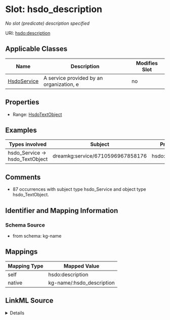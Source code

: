 

# Slot: hsdo_description


_No slot (predicate) description specified_





URI: [hsdo:description](http://schema.org/description)



<!-- no inheritance hierarchy -->





## Applicable Classes

| Name | Description | Modifies Slot |
| --- | --- | --- |
| [HsdoService](../classes/HsdoService.md) | A service provided by an organization, e |  no  |







## Properties

* Range: [HsdoTextObject](../classes/HsdoTextObject.md)






## Examples

| Types involved | Subject | Predicate | Object |
| --- | --- | --- | --- |
| hsdo_Service → hsdo_TextObject | dreamkg:service/6710596967858176 | hsdo:description | dreamkg:service/desc/6710596967858176 |


## Comments

* 87 occurrences with subject type hsdo_Service and object type hsdo_TextObject.

## Identifier and Mapping Information







### Schema Source


* from schema: kg-name




## Mappings

| Mapping Type | Mapped Value |
| ---  | ---  |
| self | hsdo:description |
| native | kg-name/:hsdo_description |




## LinkML Source

<details>
```yaml
name: hsdo_description
description: No slot (predicate) description specified
comments:
- 87 occurrences with subject type hsdo_Service and object type hsdo_TextObject.
examples:
- description: hsdo_Service → hsdo_TextObject
  object:
    example_object: dreamkg:service/desc/6710596967858176
    example_object_type: hsdo_TextObject
    example_predicate: hsdo:description
    example_subject: dreamkg:service/6710596967858176
    example_subject_type: hsdo_Service
from_schema: kg-name
rank: 1000
slot_uri: hsdo:description
alias: hsdo_description
domain_of:
- hsdo_Service
range: hsdo_TextObject

```
</details>